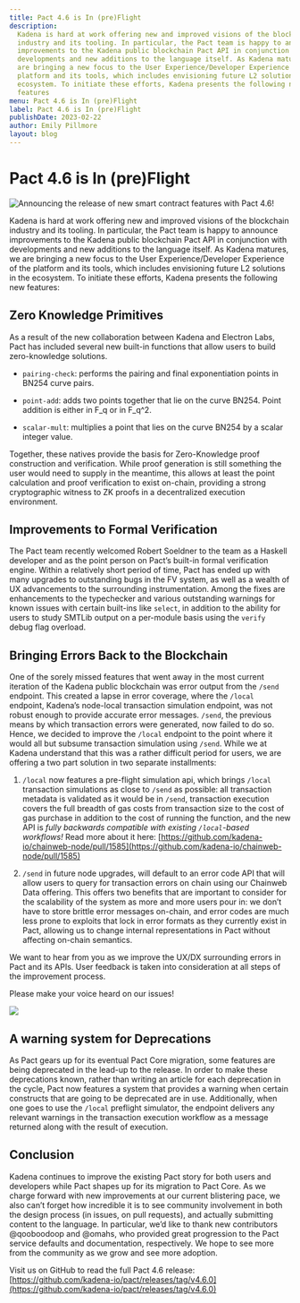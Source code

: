 ```yaml
---
title: Pact 4.6 is In (pre)Flight
description:
  Kadena is hard at work offering new and improved visions of the blockchain
  industry and its tooling. In particular, the Pact team is happy to announce
  improvements to the Kadena public blockchain Pact API in conjunction with
  developments and new additions to the language itself. As Kadena matures, we
  are bringing a new focus to the User Experience/Developer Experience of the
  platform and its tools, which includes envisioning future L2 solutions in the
  ecosystem. To initiate these efforts, Kadena presents the following new
  features
menu: Pact 4.6 is In (pre)Flight
label: Pact 4.6 is In (pre)Flight
publishDate: 2023-02-22
author: Emily Pillmore
layout: blog
---
```


# Pact 4.6 is In (pre)Flight

![Announcing the release of new smart contract features with Pact 4.6!](/assets/blog/1_BkKdH9y8UNpl4U5agsOesg.webp)

Kadena is hard at work offering new and improved visions of the blockchain
industry and its tooling. In particular, the Pact team is happy to announce
improvements to the Kadena public blockchain Pact API in conjunction with
developments and new additions to the language itself. As Kadena matures, we are
bringing a new focus to the User Experience/Developer Experience of the platform
and its tools, which includes envisioning future L2 solutions in the ecosystem.
To initiate these efforts, Kadena presents the following new features:

## Zero Knowledge Primitives

As a result of the new collaboration between Kadena and Electron Labs, Pact has
included several new built-in functions that allow users to build zero-knowledge
solutions.

- `pairing-check`: performs the pairing and final exponentiation points in BN254
  curve pairs.

- `point-add`: adds two points together that lie on the curve BN254. Point
  addition is either in F_q or in F_q^2.

- `scalar-mult`: multiplies a point that lies on the curve BN254 by a scalar
  integer value.

Together, these natives provide the basis for Zero-Knowledge proof construction
and verification. While proof generation is still something the user would need
to supply in the meantime, this allows at least the point calculation and proof
verification to exist on-chain, providing a strong cryptographic witness to ZK
proofs in a decentralized execution environment.

## Improvements to Formal Verification

The Pact team recently welcomed Robert Soeldner to the team as a Haskell
developer and as the point person on Pact’s built-in formal verification engine.
Within a relatively short period of time, Pact has ended up with many upgrades
to outstanding bugs in the FV system, as well as a wealth of UX advancements to
the surrounding instrumentation. Among the fixes are enhancements to the
typechecker and various outstanding warnings for known issues with certain
built-ins like `select`, in addition to the ability for users to study SMTLib
output on a per-module basis using the `verify` debug flag overload.

## Bringing Errors Back to the Blockchain

One of the sorely missed features that went away in the most current iteration
of the Kadena public blockchain was error output from the `/send` endpoint. This
created a lapse in error coverage, where the `/local` endpoint, Kadena’s
node-local transaction simulation endpoint, was not robust enough to provide
accurate error messages. `/send`, the previous means by which transaction errors
were generated, now failed to do so. Hence, we decided to improve the `/local`
endpoint to the point where it would all but subsume transaction simulation
using `/send`. While we at Kadena understand that this was a rather difficult
period for users, we are offering a two part solution in two separate
installments:

1.  `/local` now features a pre-flight simulation api, which brings `/local`
    transaction simulations as close to `/send` as possible: all transaction
    metadata is validated as it would be in `/send`, transaction execution
    covers the full breadth of gas costs from transaction size to the cost of
    gas purchase in addition to the cost of running the function, and the new
    API is _fully backwards compatible with existing `/local`-based workflows!_
    Read more about it here:
    [https://github.com/kadena-io/chainweb-node/pull/1585](https://github.com/kadena-io/chainweb-node/pull/1585)

2.  `/send` in future node upgrades, will default to an error code API that will
    allow users to query for transaction errors on chain using our Chainweb Data
    offering. This offers two benefits that are important to consider for the
    scalability of the system as more and more users pour in: we don’t have to
    store brittle error messages on-chain, and error codes are much less prone
    to exploits that lock in error formats as they currently exist in Pact,
    allowing us to change internal representations in Pact without affecting
    on-chain semantics.

We want to hear from you as we improve the UX/DX surrounding errors in Pact and
its APIs. User feedback is taken into consideration at all steps of the
improvement process.

Please make your voice heard on our issues!

![](/assets/blog/1_R5aPOgbndA0IadxYyN23ew.webp)

## A warning system for Deprecations

As Pact gears up for its eventual Pact Core migration, some features are being
deprecated in the lead-up to the release. In order to make these deprecations
known, rather than writing an article for each deprecation in the cycle, Pact
now features a system that provides a warning when certain constructs that are
going to be deprecated are in use. Additionally, when one goes to use the
`/local` preflight simulator, the endpoint delivers any relevant warnings in the
transaction execution workflow as a message returned along with the result of
execution.

## Conclusion

Kadena continues to improve the existing Pact story for both users and
developers while Pact shapes up for its migration to Pact Core. As we charge
forward with new improvements at our current blistering pace, we also can’t
forget how incredible it is to see community involvement in both the design
process (in issues, on pull requests), and actually submitting content to the
language. In particular, we’d like to thank new contributors @qooboodoop and
@omahs, who provided great progression to the Pact service defaults and
documentation, respectively. We hope to see more from the community as we grow
and see more adoption.

Visit us on GitHub to read the full Pact 4.6 release:
[https://github.com/kadena-io/pact/releases/tag/v4.6.0](https://github.com/kadena-io/pact/releases/tag/v4.6.0)
